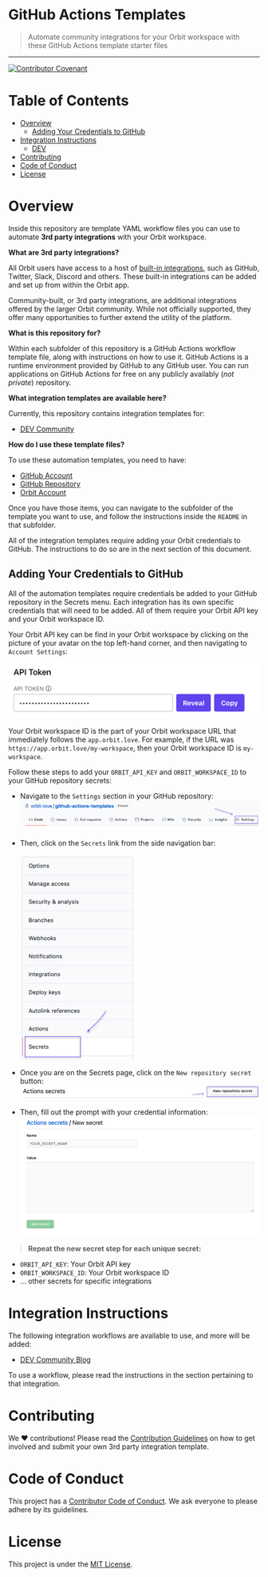 # GitHub Actions Templates
> Automate community integrations for your Orbit workspace with these GitHub Actions template starter files

<hr />

[![Contributor Covenant](https://img.shields.io/badge/Contributor%20Covenant-2.0-4baaaa.svg)](code_of_conduct.md)
# Table of Contents
* [Overview](#overview)
    * [Adding Your Credentials to GitHub](#adding-your-credentials-to-github)
* [Integration Instructions](#integration-instructions)
    * [DEV](#dev)
* [Contributing](#contributing)
* [Code of Conduct](#code-of-conduct)
* [License](#license)

# <a name="overview"></a>Overview

Inside this repository are template YAML workflow files you can use to automate **3rd party integrations** with your Orbit workspace.

**What are 3rd party integrations?**

All Orbit users have access to a host of [built-in integrations](https://orbit.love/integrations/), such as GitHub, Twitter, Slack, Discord and others. These built-in integrations can be added and set up from within the Orbit app.

Community-built, or 3rd party integrations, are additional integrations offered by the larger Orbit community. While not officially supported, they offer many opportunities to further extend the utility of the platform. 

**What is this repository for?**

Within each subfolder of this repository is a GitHub Actions workflow template file, along with instructions on how to use it. GitHub Actions is a runtime environment provided by GitHub to any GitHub user. You can run applications on GitHub Actions for free on any publicly availably (*not private*) repository.

**What integration templates are available here?**

Currently, this repository contains integration templates for:

* [DEV Community](https://github.com/orbit-love/github-actions-templates/blob/main/DEV)

**How do I use these template files?**

To use these automation templates, you need to have:

* [GitHub Account](https://github.com/join)
* [GitHub Repository](https://docs.github.com/en/github/getting-started-with-github/create-a-repo)
* [Orbit Account](https://app.orbit.love/signup)

Once you have those items, you can navigate to the subfolder of the template you want to use, and follow the instructions inside the `README` in that subfolder.

All of the integration templates require adding your Orbit credentials to GitHub. The instructions to do so are in the next section of this document.
## <a name="adding-your-credentials-to-github"></a>Adding Your Credentials to GitHub

All of the automation templates require credentials be added to your GitHub repository in the Secrets menu. Each integration has its own specific credentials that will need to be added. All of them require your Orbit API key and your Orbit workspace ID.

Your Orbit API key can be find in your Orbit workspace by clicking on the picture of your avatar on the top left-hand corner, and then navigating to `Account Settings`:

![Orbit API key location](images/orbit_api_key_location.png)

Your Orbit workspace ID is the part of your Orbit workspace URL that immediately follows the `app.orbit.love`. For example, if the URL was `https://app.orbit.love/my-workspace`, then your Orbit workspace ID is `my-workspace`.

Follow these steps to add your `ORBIT_API_KEY` and `ORBIT_WORKSPACE_ID` to your GitHub repository secrets:

* Navigate to the `Settings` section in your GitHub repository:
![GitHub Settings Tab](images/github_settings_tab.png)
* Then, click on the `Secrets` link from the side navigation bar:

    ![GitHub Secrets Link](images/github_secrets_navbar.png)
* Once you are on the Secrets page, click on the `New repository secret` button:
![New secret button](images/new_secret_button.png)
* Then, fill out the prompt with your credential information:
![New secret prompt](images/new_secret_prompt.png)

> **Repeat the new secret step for each unique secret:**
* `ORBIT_API_KEY`: Your Orbit API key
* `ORBIT_WORKSPACE_ID`: Your Orbit workspace ID
* ... other secrets for specific integrations
# <a name="integration-instructions"></a>Integration Instructions

The following integration workflows are available to use, and more will be added:

* [DEV Community Blog](https://github.com/orbit-love/github-actions-templates/blob/main/DEV/INSTRUCTIONS.md)

To use a workflow, please read the instructions in the section pertaining to that integration.
# <a name="contributing"></a>Contributing

We :heart:  contributions! Please read the [Contribution Guidelines](CONTRIBUTING.md) on how to get involved and submit your own 3rd party integration template.
# <a name="code-of-conduct"></a>Code of Conduct

This project has a [Contributor Code of Conduct](CODE_OF_CONDUCT.md). We ask everyone to please adhere by its guidelines.

# <a name="license"></a>License

This project is under the [MIT License](LICENSE).